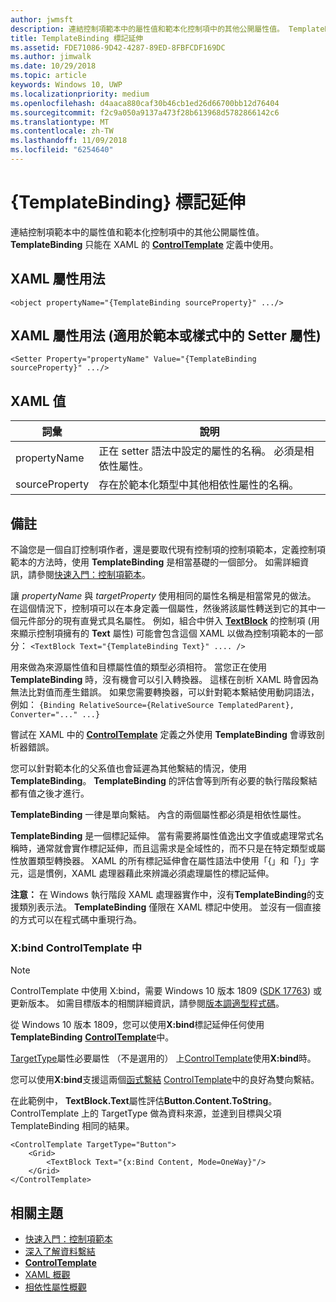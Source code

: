 ```yaml
---
author: jwmsft
description: 連結控制項範本中的屬性值和範本化控制項中的其他公開屬性值。 TemplateBinding 只能在 XAML 的 ControlTemplate 定義中使用。
title: TemplateBinding 標記延伸
ms.assetid: FDE71086-9D42-4287-89ED-8FBFCDF169DC
ms.author: jimwalk
ms.date: 10/29/2018
ms.topic: article
keywords: Windows 10, UWP
ms.localizationpriority: medium
ms.openlocfilehash: d4aaca880caf30b46cb1ed26d66700bb12d76404
ms.sourcegitcommit: f2c9a050a9137a473f28b613968d5782866142c6
ms.translationtype: MT
ms.contentlocale: zh-TW
ms.lasthandoff: 11/09/2018
ms.locfileid: "6254640"
---
```

# <a name="templatebinding-markup-extension"></a>{TemplateBinding} 標記延伸

連結控制項範本中的屬性值和範本化控制項中的其他公開屬性值。 **TemplateBinding** 只能在 XAML 的 [**ControlTemplate**](https://msdn.microsoft.com/library/windows/apps/br209391) 定義中使用。

## <a name="xaml-attribute-usage"></a>XAML 屬性用法

``` syntax
<object propertyName="{TemplateBinding sourceProperty}" .../>
```

## <a name="xaml-attribute-usage-for-setter-property-in-template-or-style"></a>XAML 屬性用法 (適用於範本或樣式中的 Setter 屬性)

``` syntax
<Setter Property="propertyName" Value="{TemplateBinding sourceProperty}" .../>
```

## <a name="xaml-values"></a>XAML 值

| 詞彙 | 說明 |
|------|-------------|
| propertyName | 正在 setter 語法中設定的屬性的名稱。 必須是相依性屬性。 |
| sourceProperty | 存在於範本化類型中其他相依性屬性的名稱。 |

## <a name="remarks"></a>備註

不論您是一個自訂控制項作者，還是要取代現有控制項的控制項範本，定義控制項範本的方法時，使用 **TemplateBinding** 是相當基礎的一個部分。 如需詳細資訊，請參閱[快速入門：控制項範本](https://msdn.microsoft.com/library/windows/apps/xaml/hh465374)。

讓 *propertyName* 與 *targetProperty* 使用相同的屬性名稱是相當常見的做法。 在這個情況下，控制項可以在本身定義一個屬性，然後將該屬性轉送到它的其中一個元件部分的現有直覺式具名屬性。 例如，組合中併入 [**TextBlock**](https://msdn.microsoft.com/library/windows/apps/br209652) 的控制項 (用來顯示控制項擁有的 **Text** 屬性) 可能會包含這個 XAML 以做為控制項範本的一部分： `<TextBlock Text="{TemplateBinding Text}" .... />`

用來做為來源屬性值和目標屬性值的類型必須相符。 當您正在使用 **TemplateBinding** 時，沒有機會可以引入轉換器。 這樣在剖析 XAML 時會因為無法比對值而產生錯誤。 如果您需要轉換器，可以針對範本繫結使用動詞語法，例如： `{Binding RelativeSource={RelativeSource TemplatedParent}, Converter="..." ...}`

嘗試在 XAML 中的 [**ControlTemplate**](https://msdn.microsoft.com/library/windows/apps/br209391) 定義之外使用 **TemplateBinding** 會導致剖析器錯誤。

您可以針對範本化的父系值也會延遲為其他繫結的情況，使用 **TemplateBinding**。 **TemplateBinding** 的評估會等到所有必要的執行階段繫結都有值之後才進行。

**TemplateBinding** 一律是單向繫結。 內含的兩個屬性都必須是相依性屬性。

**TemplateBinding** 是一個標記延伸。 當有需要將屬性值逸出文字值或處理常式名稱時，通常就會實作標記延伸，而且這需求是全域性的，而不只是在特定類型或屬性放置類型轉換器。 XAML 的所有標記延伸會在屬性語法中使用「{」和「}」字元，這是慣例，XAML 處理器藉此來辨識必須處理屬性的標記延伸。

**注意：** 在 Windows 執行階段 XAML 處理器實作中，沒有**TemplateBinding**的支援類別表示法。 **TemplateBinding** 僅限在 XAML 標記中使用。 並沒有一個直接的方式可以在程式碼中重現行為。

### <a name="xbind-in-controltemplate"></a>X:bind ControlTemplate 中

> [!NOTE]
> ControlTemplate 中使用 X:bind，需要 Windows 10 版本 1809 ([SDK 17763](https://developer.microsoft.com/windows/downloads/windows-10-sdk)) 或更新版本。 如需目標版本的相關詳細資訊，請參閱[版本調適型程式碼](https://msdn.microsoft.com/windows/uwp/debug-test-perf/version-adaptive-code)。

從 Windows 10 版本 1809，您可以使用**X:bind**標記延伸任何使用**TemplateBinding** [**ControlTemplate**](https://msdn.microsoft.com/library/windows/apps/br209391)中。 

[TargetType](https://docs.microsoft.com/uwp/api/windows.ui.xaml.controls.controltemplate.targettype)屬性必要屬性 （不是選用的） 上[ControlTemplate](https://msdn.microsoft.com/library/windows/apps/br209391)使用**X:bind**時。

您可以使用**X:bind**支援這兩個[函式繫結](../data-binding/function-bindings.md) [ControlTemplate](https://msdn.microsoft.com/library/windows/apps/br209391)中的良好為雙向繫結。

在此範例中， **TextBlock.Text**屬性評估**Button.Content.ToString**。 ControlTemplate 上的 TargetType 做為資料來源，並達到目標與父項 TemplateBinding 相同的結果。

```xaml
<ControlTemplate TargetType="Button">
    <Grid>
        <TextBlock Text="{x:Bind Content, Mode=OneWay}"/>
    </Grid>
</ControlTemplate>
```

## <a name="related-topics"></a>相關主題

* [快速入門：控制項範本](https://msdn.microsoft.com/library/windows/apps/xaml/hh465374)
* [深入了解資料繫結](https://msdn.microsoft.com/library/windows/apps/mt210946)
* [**ControlTemplate**](https://msdn.microsoft.com/library/windows/apps/br209391)
* [XAML 概觀](xaml-overview.md)
* [相依性屬性概觀](dependency-properties-overview.md)
 

